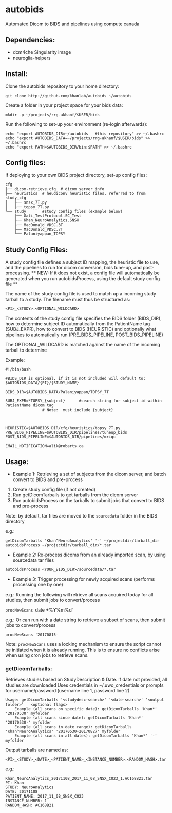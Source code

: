 # autobids
Automated Dicom to BIDS and pipelines using compute canada


## Dependencies:

* dcm4che Singularity image
* neuroglia-helpers


## Install:

Clone the autobids repository to your home directory:
```
git clone http://github.com/khanlab/autobids ~/autobids
```

Create a folder in your project space for your bids data:
```
mkdir -p ~/projects/rrg-akhanf/$USER/bids
```

Run the following to set-up your environment (re-login afterwards):
```
echo "export AUTOBIDS_DIR=~/autobids   #this repository" >> ~/.bashrc
echo "export AUTOBIDS_DATA=~/projects/rrg-akhanf/$USER/bids" >> ~/.bashrc
echo "export PATH=$AUTOBIDS_DIR/bin:$PATH" >> ~/.bashrc
```

## Config files:

If deploying to your own BIDS project directory, set-up config files:
```
cfg
├── dicom-retrieve.cfg	# dicom server info
├── heuristics	# heudiconv heuristic files, referred to from study_cfg
│   ├── snsx_7T.py
│   ├── topsy_7T.py
└── study		#study config files (example below)
    ├── Gati_TestProtocol.SC_Test
    ├── Khan_NeuroAnalytics.SNSX
    ├── MacDonald_VDSC.3T
    ├── MacDonald_VDSC.7T
    └── Palaniyappan_TOPSY
```


## Study Config Files:

A study config file defines a subject ID mapping, the heuristic file to use, and the pipelines to run for dicom conversion, bids tune-up, and post-processing. ** NEW: If it does not exist, a config file will automatically be generated when you run autobidsProcess, using the default study config file **


The name of the study config file is used to match up a incoming study tarball to a study.
The filename must thus be structured as:
```
<PI>_<STUDY>.<OPTIONAL_WILDCARD>
```
The contents of the study config file specifies the BIDS folder (BIDS_DIR), how to determine 
subject ID automatically from the PatientName tag (SUBJ_EXPR), how to convert to BIDS (HEURISTIC) 
and optionally what pipelines to automatically run (PRE_BIDS_PIPELINE, POST_BIDS_PIPELINE)
	
	
The OPTIONAL_WILDCARD is matched against the name of the incoming tarball to determine 

Example: 
```
#!/bin/bash

#BIDS_DIR is optional, if it is not included will default to:  $AUTOBIDS_DATA/{PI}/{STUDY_NAME}

BIDS_DIR=$AUTOBIDS_DATA/Palaniyappan/TOPSY_7T		

SUBJ_EXPR=*TOPSY_{subject}  	#search string for subject id within PatientName dicom tag
				# Note:  must include {subject}
	


HEURISTIC=$AUTOBIDS_DIR/cfg/heuristics/topsy_7T.py
PRE_BIDS_PIPELINE=$AUTOBIDS_DIR/pipelines/tuneup_bids
POST_BIDS_PIPELINE=$AUTOBIDS_DIR/pipelines/mriqc

EMAIL_NOTIFICATION=alik@robarts.ca
```

## Usage:


* Example 1: Retrieving a set of subjects from the dicom server, and batch convert to BIDS and pre-process

1. Create study config file (if not created)
2. Run getDicomTarballs to get tarballs from the dicom server
3. Run autobidsProcess on the tarballs to submit jobs that convert to BIDS and pre-process

Note: by default, tar files are moved to the `sourcedata` folder in the BIDS directory

e.g.:
```
getDicomTarballs 'Khan^NeuroAnalytics' '-' ~/projectdir/tarball_dir
autobidsProcess ~/projectdir/tarball_dir/*.tar
```

* Example 2: Re-process dicoms from an already imported scan, by using sourcedata tar files
```
autobidsProcess <YOUR_BIDS_DIR>/sourcedata/*.tar
```

* Example 3: Trigger processing for newly acquired scans (performs processing one by one)

e.g.: Running the following will retrieve all scans acquired today for all studies, then submit jobs to convert/process

`procNewScans `date +%Y%m%d`

e.g.: Or can run with a date string to retrieve a subset of scans, then submit jobs to convert/process

`procNewScans '20170815-`

Note: `procNewScans` uses a locking mechanism to ensure the script cannot be initiated when it is already running. This is to ensure no conflicts arise when using cron jobs to retrieve scans.

### getDicomTarballs:

Retrieves studies based on StudyDescription & Date.  If date not provided, all studies are downloaded
Uses credentials in ~/.uwo_credentials or prompts for username/password (username line 1, password line 2)
```
Usage: getDicomTarballs '<studydesc-search>' '<date-search>' '<output folder>'   <optional flags>
	Example (all scans on specific date): getDicomTarballs 'Khan*' '20170530' myfolder
	Example (all scans since date): getDicomTarballs 'Khan*' '20170530-' myfolder
	Example (all scans in date range): getDicomTarballs 'Khan^NeuroAnalytics' '20170530-20170827' myfolder
	Example (all scans in all dates): getDicomTarballs 'Khan*' '-' myfolder
```
Output tarballs are named as:
```
<PI>_<STUDY>_<DATE>_<PATIENT_NAME>_<INSTANCE_NUMBER>.<RANDOM_HASH>.tar
```
e.g.:
```
Khan_NeuroAnalytics_20171108_2017_11_08_SNSX_C023_1.AC168B21.tar
PI: Khan
STUDY: NeuroAnalytics
DATE: 20171108
PATIENT_NAME: 2017_11_08_SNSX_C023
INSTANCE_NUMBER: 1
RANDOM_HASH: AC168B21
```

